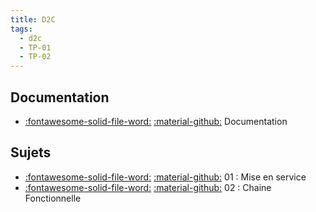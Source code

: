 ```yaml
---
title: D2C 
tags:
  - d2c
  - TP-01
  - TP-02
---
```


[comment]: <> (Généré automatiquement par make_page_systemes.py, creation_fichiers_systemes)

## Documentation 
- [:fontawesome-solid-file-word:](https://github.com/xpessoles/TP_Documents_PSI/raw/master/08_Drone_D2C/08_Documentation_DroneD2C_V3.docx) [:material-github:](https://github.com/xpessoles/TP_Documents_PSI/tree/master/08_Drone_D2C)   Documentation 

## Sujets 
- [:fontawesome-solid-file-word:](https://github.com/xpessoles/TP_Sujets/raw/main/01_MiseEnService/08_DroneD2C_01_MiseEnService.docx) [:material-github:](https://github.com/xpessoles/TP_Sujets/tree/main/01_MiseEnService) 01 : Mise en service
- [:fontawesome-solid-file-word:](https://github.com/xpessoles/TP_Sujets/raw/main/02_ChaineFonctionnelle/08_D2C_02_ChaineFonctionnelle.docx) [:material-github:](https://github.com/xpessoles/TP_Sujets/tree/main/02_ChaineFonctionnelle) 02 : Chaine Fonctionnelle

